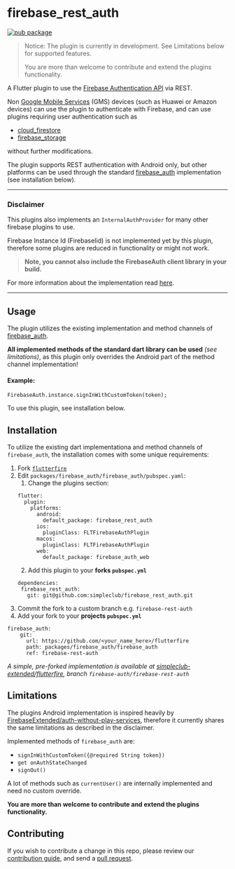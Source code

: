 # firebase_rest_auth

[![pub package](https://img.shields.io/pub/v/firebase_rest_auth.svg)](https://pub.dartlang.org/packages/firebase_rest_auth)

> Notice: The plugin is currently in development. See Limitations below for supported features. 
>
> You are more than welcome to contribute and extend the plugins functionality.

A Flutter plugin to use the [Firebase Authentication API](https://firebase.google.com/products/auth/) via REST.

Non [Google Mobile Services](https://www.android.com/gms/) (GMS) devices (such as Huawei or Amazon devices) 
can use the plugin to authenticate with Firebase, and can use plugins requiring user authentication such as 
* [cloud_firestore](https://pub.dev/packages/cloud_firestore)
* [firebase_storage](https://pub.dev/packages/firebase_storage)

without further modifications.  

The plugin supports REST authentication with Android only, but other platforms can be used through 
the standard [firebase_auth](https://pub.dev/packages/firebase_auth) implementation (see installation below).

___

### Disclaimer
This plugins also implements an `InternalAuthProvider` for many other firebase plugins to use.

Firebase Instance Id (FirebaseIid) is not implemented yet by this plugin, therefore some plugins
are reduced in functionality or might not work.

> **Note, you cannot also include the FirebaseAuth client library in your build.**

For more information about the implementation read [here](https://github.com/FirebaseExtended/auth-without-play-services/blob/master/README.md).

---

## Usage
The plugin utilizes the existing implementation and method channels of 
[firebase_auth](https://github.com/FirebaseExtended/flutterfire/tree/master/packages/firebase_auth/firebase_auth).

**All implemented methods of the standard dart library can be used** *(see limitations)*, 
as this plugin only overrides the Android part of the method channel implementation!

#### Example:

```
FirebaseAuth.instance.signInWithCustomToken(token);
```

To use this plugin, see installation below.

## Installation

To utilize the existing dart implementationa and method channels of `firebase_auth`, 
the installation comes with some unique requirements:

1. Fork [`flutterfire`](https://github.com/FirebaseExtended/flutterfire)
2. Edit `packages/firebase_auth/firebase_auth/pubspec.yaml`:
    1. Change the plugins section:
     ```
     flutter:
       plugin:
         platforms:
           android:
             default_package: firebase_rest_auth
           ios:
             pluginClass: FLTFirebaseAuthPlugin
           macos:
             pluginClass: FLTFirebaseAuthPlugin
           web:
             default_package: firebase_auth_web
     ```
    2. Add this plugin to your **forks `pubspec.yml`**
    ```
   dependencies:
     firebase_rest_auth:
       git: git@github.com:simpleclub/firebase_rest_auth.git
   ```
3. Commit the fork to a custom branch e.g. `firebase-rest-auth`
4. Add your fork to your **projects `pubspec.yml`**
```
firebase_auth:
    git:
      url: https://github.com/<your_name_here>/flutterfire
      path: packages/firebase_auth/firebase_auth
      ref: firebase-rest-auth
```

*A simple, pre-forked implementation is available at [simpleclub-extended/flutterfire](https://github.com/simpleclub-extended/flutterfire/tree/firebase-auth/firebase-rest-auth), branch `firebase-auth/firebase-rest-auth`*

## Limitations

The plugins Android implementation is inspired heavily by 
[FirebaseExtended/auth-without-play-services](https://github.com/FirebaseExtended/auth-without-play-services),
therefore it currently shares the same limitations as described in the disclaimer.

Implemented methods of `firebase_auth` are:

* `signInWithCustomToken({@required String token})`
* `get onAuthStateChanged`
* `signOut()`

A lot of methods such as `currentUser()` are internally implemented and need no custom override.

**You are more than welcome to contribute and extend the plugins functionality.**

## Contributing

If you wish to contribute a change in this repo,
please review our [contribution guide](https://github.com/simpleclub/firebase_rest_auth/blob/master/CONTRIBUTING.md),
and send a [pull request](https://github.com/simpleclub/firebase_rest_auth/pulls).
 
